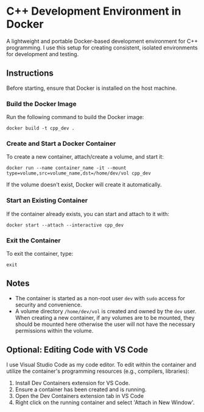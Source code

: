 # C++ Development Environment in Docker

A lightweight and portable Docker-based development environment for C++ programming. I use this setup for creating consistent, isolated environments for development and testing.

## Instructions
Before starting, ensure that Docker is installed on the host machine.
### Build the Docker Image

Run the following command to build the Docker image:

```docker
docker build -t cpp_dev .
```

### Create and Start a Docker Container

To create a new container, attach/create a volume, and start it:

```docker
docker run --name container_name -it --mount type=volume,src=volume_name,dst=/home/dev/vol cpp_dev
```

If the volume doesn't exist, Docker will create it automatically.

### Start an Existing Container

If the container already exists, you can start and attach to it with:

```docker
docker start --attach --interactive cpp_dev
```

### Exit the Container

To exit the container, type:

```docker
exit
```

## Notes
- The container is started as a non-root user `dev` with `sudo` access for security and convenience.
- A volume directory `/home/dev/vol` is created and owned by the `dev` user. When creating a new container, if any volumes are to be mounted, they should be mounted here otherwise the user will not have the necessary permissions within the volume.

## Optional: Editing Code with VS Code
I use Visual Studio Code as my code editor. To edit within the container and utilize the container's programming resources (e.g., compilers, libraries):
1. Install Dev Containers extension for VS Code.
2. Ensure a container has been created and is running.
3. Open the Dev Containers extension tab in VS Code
4. Right click on the running container and select 'Attach in New Window'.